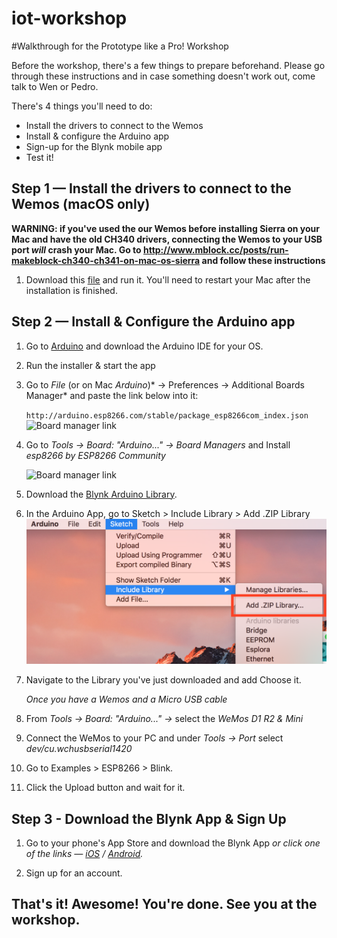 # iot-workshop
#Walkthrough for the Prototype like a Pro! Workshop

Before the workshop, there's a few things to prepare beforehand. Please go through these instructions and in case something doesn't work out, come talk to Wen or Pedro.

There's 4 things you'll need to do:
* Install the drivers to connect to the Wemos
* Install & configure the Arduino app
* Sign-up for the Blynk mobile app
* Test it!


## Step 1 — Install the drivers to connect to the Wemos (macOS only)

**WARNING: if you've used the our Wemos before installing Sierra on your Mac and have the old CH340 drivers, connecting the Wemos to your USB port _will_ crash your Mac. Go to http://www.mblock.cc/posts/run-makeblock-ch340-ch341-on-mac-os-sierra and follow these instructions**

1. Download this [file](http://download.makeblock.com/mblock/CH34x_Install_V1.3.pkg) and run it. You'll need to restart your Mac after the installation is finished.

## Step 2 — Install & Configure the Arduino app

1. Go to [Arduino](http://arduino.cc/en/Main/Software) and download the Arduino IDE for your OS.

2. Run the installer & start the app

3. Go to *File* (or on Mac *Arduino*)* -> Preferences -> Additional Boards Manager* and paste the link below into it:

    `http://arduino.esp8266.com/stable/package_esp8266com_index.json`
![Board manager link](https://cdn.sparkfun.com/assets/learn_tutorials/3/6/5/arduino-board-manager-link.png)
4. Go to *Tools -> Board: "Arduino..." -> Board Managers* and Install *esp8266 by ESP8266 Community*

    ![Board manager link](https://cdn.sparkfun.com/assets/learn_tutorials/3/6/5/arduino-board-install.png)
    
5. Download the [Blynk Arduino Library](https://github.com/blynkkk/blynk-library/archive/master.zip).

6. In the Arduino App, go to Sketch > Include Library > Add .ZIP Library ![screenshot](img/ziplib.png)

7. Navigate to the Library you've just downloaded and add Choose it.

    _Once you have a Wemos and a Micro USB cable_

5. From *Tools -> Board: "Arduino..." ->* select the *WeMos D1 R2 & Mini*

6. Connect the WeMos to your PC and under *Tools -> Port* select *dev/cu.wchusbserial1420*

7. Go to Examples > ESP8266 > Blink.

8. Click the Upload button and wait for it.


## Step 3 - Download the Blynk App & Sign Up

1. Go to your phone's App Store and download the Blynk App _or click one of the links — [iOS](https://itunes.apple.com/us/app/blynk-control-arduino-raspberry/id808760481?ls=1&mt=8) / [Android](https://play.google.com/store/apps/details?id=cc.blynk)._

2. Sign up for an account.

## That's it! Awesome! You're done. See you at the workshop.

